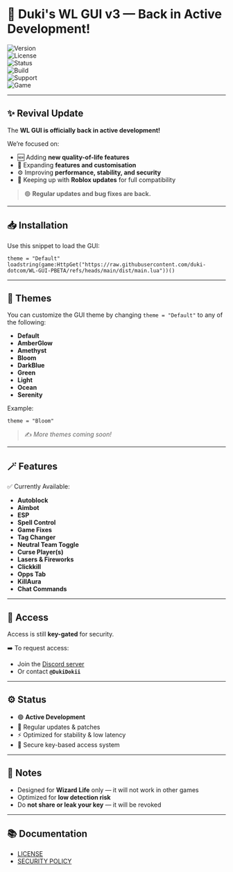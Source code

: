 # 🚀 Duki's WL GUI v3 — **Back in Active Development!**

![Version](https://img.shields.io/badge/version-3.10-brightgreen)  
![License](https://img.shields.io/badge/license-Custom-lightgrey)  
![Status](https://img.shields.io/badge/status-Active%20Development-success)  
![Build](https://img.shields.io/badge/build-Stable-blueviolet)  
![Support](https://img.shields.io/badge/support-Discord-blue)  
![Game](https://img.shields.io/badge/game-Wizard%20Life-ff69b4)  

---

## ✨ Revival Update

The **WL GUI is officially back in active development!**

We’re focused on:  
- 🆕 Adding **new quality-of-life features**  
- 🎨 Expanding **features and customisation**  
- ⚙️ Improving **performance, stability, and security**  
- 🔄 Keeping up with **Roblox updates** for full compatibility  

> 🟢 **Regular updates and bug fixes are back.**

---

## 📥 Installation

Use this snippet to load the GUI:
```
theme = "Default"  
loadstring(game:HttpGet("https://raw.githubusercontent.com/duki-dotcom/WL-GUI-PBETA/refs/heads/main/dist/main.lua"))()
```
---

## 🎨 Themes

You can customize the GUI theme by changing `theme = "Default"` to any of the following:

- **Default**  
- **AmberGlow**  
- **Amethyst**  
- **Bloom**  
- **DarkBlue**  
- **Green**  
- **Light**  
- **Ocean**  
- **Serenity**

Example:  

`theme = "Bloom"`

> ✍️ *More themes coming soon!*

---

## 🪄 Features

✅ Currently Available:  
- **Autoblock**  
- **Aimbot**  
- **ESP**  
- **Spell Control**  
- **Game Fixes**  
- **Tag Changer**  
- **Neutral Team Toggle**  
- **Curse Player(s)**  
- **Lasers & Fireworks**  
- **Clickkill**  
- **Opps Tab**
- **KillAura**
- **Chat Commands**

---

## 🔑 Access

Access is still **key-gated** for security.

➡️ To request access:  
- Join the [Discord server](https://discord.gg/aywReXD59Z)  
- Or contact **`@DukiDokii`**

---

## ⚙️ Status

- 🟢 **Active Development**  
- 🔄 Regular updates & patches  
- ⚡ Optimized for stability & low latency  
- 🔐 Secure key-based access system  

---

## 📝 Notes

- Designed for **Wizard Life** only — it will not work in other games  
- Optimized for **low detection risk**  
- Do **not share or leak your key** — it will be revoked  

---

## 📚 Documentation

- [LICENSE](./LICENSE.md)  
- [SECURITY POLICY](./SECURITY.md)
